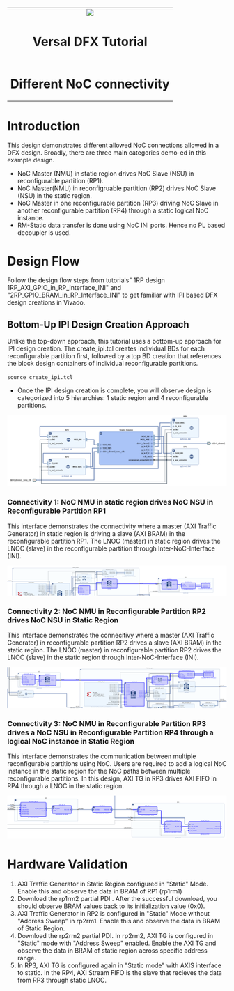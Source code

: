 ﻿<table>
 <tr>
   <td align="center"><img src="https://www.xilinx.com/content/dam/xilinx/imgs/press/media-kits/corporate/xilinx-logo.png" width="30%"/><h1>Versal DFX Tutorial</h1>
   </td>
 </tr>
 <tr>
 <td align="center"><h1>Different NoC connectivity </h1>
 </td>
 </tr>
</table>

# Introduction

This design demonstrates different allowed NoC connections allowed in a DFX design. Broadly, there are three main categories demo-ed in this example design.
- NoC Master (NMU) in static region drives NoC Slave (NSU) in reconfigurable partition (RP1).
- NoC Master(NMU) in reconfigruable partition  (RP2) drives NoC Slave (NSU) in the static region. 
- NoC Master in one reconfigurable partition (RP3) driving NoC Slave in another reconfigurable partition (RP4) through a static logical NoC instance.
- RM-Static data transfer is done using NoC INI ports. Hence no PL based decoupler is used. 

# Design Flow

Follow the design flow steps from tutorials" 1RP design 1RP_AXI_GPIO_in_RP_Interface_INI" and "2RP_GPIO_BRAM_in_RP_Interface_INI" to get familiar with IPI based DFX design creations in Vivado. 

## Bottom-Up IPI Design Creation Approach

Unlike the top-down approach, this tutorial uses a bottom-up approach for IPI design creation. The create_ipi.tcl creates individual BDs for each reconfigurable partition first, followed by a top BD creation that references the block design containers of individual reconfigurable partitions.

`source create_ipi.tcl`

- Once the IPI design creation is complete, you will observe design is categorized into 5 hierarchies: 1 static region and 4 reconfigurable partitions.

<p align="center">
  <img src="./images/top_bd_with_all_bdcs.png?raw=true" alt="top_bd_with_all_bdcs"/>
</p>

### Connectivity 1: NoC NMU in static region drives NoC NSU in Reconfigurable Partition RP1

This interface demonstrates the connectivity where a master (AXI Traffic Generator) in static region is driving a slave (AXI BRAM) in the reconfigurable partition RP1. The LNOC (master) in static region drives the LNOC (slave) in the reconfigurable partition through Inter-NoC-Interface (INI).   

<p align="center">
  <img src="./images/NMU_in_Static_NSU_in_RM.png?raw=true" alt="NMU_in_Static_NSU_in_RM"/>
</p>

### Connectivity 2: NoC NMU in Reconfigurable Partition RP2 drives NoC NSU in Static Region

This interface demonstrates the connecitivy where a master (AXI Traffic Generator) in reconfigurable partition RP2 drives a slave (AXI BRAM) in the static region. The LNOC (master) in reconfigurable partition RP2 drives the LNOC (slave) in the static region through Inter-NoC-Interface (INI).   

<p align="center">
  <img src="./images/NMU_in_RM_NSU_in_static.png?raw=true" alt="NMU_in_RM_NSU_in_static"/>
</p>

### Connectivity 3: NoC NMU in Reconfigurable Partition RP3 drives a NoC NSU in Reconfigurable Partition RP4 through a logical NoC instance in Static Region

This interface demonstrates the communication between multiple reconfigurable partitions using NoC. Users are required to add a logical NoC instance in the static region for the NoC paths between multiple reconfigurable partitions. In this design, AXI TG in RP3 drives AXI FIFO in RP4 through a LNOC in the static region.

<p align="center">
  <img src="./images/NoC_RP_to_RP_through_static.png?raw=true" alt=NoC_RP_to_RP_through_static"/>
</p>

# Hardware Validation
1. AXI Traffic Generator in Static Region configured in "Static" Mode. Enable this and observe the data in BRAM of RP1 (rp1rm1)
2. Download the rp1rm2 partial PDI . After the successful download, you should observe BRAM values back to its initialization value (0x0).
3. AXI Traffic Generator in RP2 is configured in "Static" Mode without "Address Sweep"  in rp2rm1. Enable this and observe the data in BRAM of Static Region.
4. Download the rp2rm2 partial PDI. In rp2rm2, AXI TG is configured in "Static" mode with "Address Sweep" enabled. Enable the AXI TG and observe the data in BRAM of static region across specific address range.
5. In RP3, AXI TG is configured again in "Static mode" with AXIS interface to static. In the RP4, AXI Stream FIFO is the slave that recieves the data from RP3 through static LNOC. 
